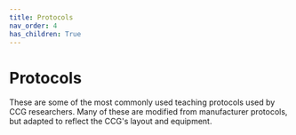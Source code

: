 ```yaml
---
title: Protocols
nav_order: 4
has_children: True
---
```

# Protocols

These are some of the most commonly used teaching protocols used by CCG researchers. Many of these are modified from manufacturer protocols, but adapted to reflect the CCG's layout and equipment.
